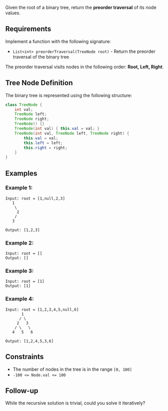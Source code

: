 Given the root of a binary tree, return the **preorder traversal** of its node values.

## Requirements

Implement a function with the following signature:

- `List<int> preorderTraversal(TreeNode root)` - Return the preorder traversal of the binary tree

The preorder traversal visits nodes in the following order: **Root, Left, Right**.

## Tree Node Definition

The binary tree is represented using the following structure:

```java
class TreeNode {
    int val;
    TreeNode left;
    TreeNode right;
    TreeNode() {}
    TreeNode(int val) { this.val = val; }
    TreeNode(int val, TreeNode left, TreeNode right) {
        this.val = val;
        this.left = left;
        this.right = right;
    }
}
```

## Examples

### Example 1:

```
Input: root = [1,null,2,3]
   1
    \
     2
    /
   3

Output: [1,2,3]
```

### Example 2:

```
Input: root = []
Output: []
```

### Example 3:

```
Input: root = [1]
Output: [1]
```

### Example 4:

```
Input: root = [1,2,3,4,5,null,6]
       1
      / \
     2   3
    / \   \
   4   5   6

Output: [1,2,4,5,3,6]
```

## Constraints

- The number of nodes in the tree is in the range `[0, 100]`
- `-100 <= Node.val <= 100`

## Follow-up

While the recursive solution is trivial, could you solve it iteratively?

